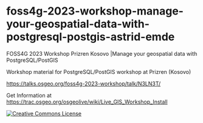 # foss4g-2023-workshop-manage-your-geospatial-data-with-postgresql-postgis-astrid-emde
FOSS4G 2023 Workshop Prizren Kosovo |Manage your geospatial data with PostgreSQL/PostGIS 

Workshop material for PostgreSQL/PostGIS workshop at Prizren (Kosovo)

https://talks.osgeo.org/foss4g-2023-workshop/talk/N3LN3T/

Get Information at https://trac.osgeo.org/osgeolive/wiki/Live_GIS_Workshop_Install

[![Creative Commons License](http://i.creativecommons.org/l/by-sa/4.0/88x31.png)](https://creativecommons.org/licenses/by-sa/4.0/deed.de)
